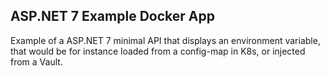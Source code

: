 ﻿## ASP.NET 7 Example Docker App

Example of a ASP.NET 7 minimal API that displays an environment variable, that
would be for instance loaded from a config-map in K8s, or injected from a Vault.